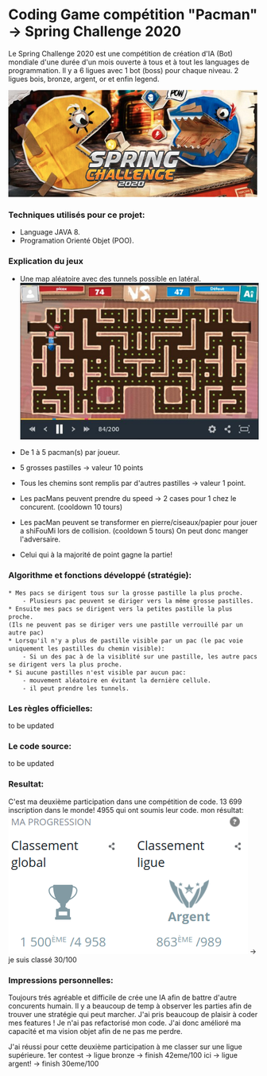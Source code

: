 # Coding Game compétition "Pacman" -> Spring Challenge 2020
Le Spring Challenge 2020 est une compétition de création d'IA (Bot) mondiale d'une durée d'un mois
ouverte à tous et à tout les languages de programmation.
Il y a 6 ligues avec 1 bot (boss) pour chaque niveau.
2 ligues bois, bronze, argent, or et enfin legend.

![alt text](https://github.com/nicowtt/CodingGame_contest_Spr2020_PacManIA/blob/master/pacman.png)

### Techniques utilisés pour ce projet:
- Language JAVA 8.
- Programation Orienté Objet (POO).

### Explication du jeux
- Une map aléatoire avec des tunnels possible en latéral.
![alt text](https://github.com/nicowtt/CodingGame_contest_Spr2020_PacManIA/blob/master/map.png)

- De 1 à 5 pacman(s) par joueur.
- 5 grosses pastilles -> valeur 10 points
- Tous les chemins sont remplis par d'autres pastilles -> valeur 1 point.
- Les pacMans peuvent prendre du speed -> 2 cases pour 1 chez le concurent. (cooldown 10 tours)
- Les pacMan peuvent se transformer en pierre/ciseaux/papier pour jouer a shiFouMi lors de collision. (cooldown 5 tours)
On peut donc manger l'adversaire. 
- Celui qui à la majorité de point gagne la partie!

### Algorithme et fonctions développé (stratégie):

    * Mes pacs se dirigent tous sur la grosse pastille la plus proche.
        - Plusieurs pac peuvent se diriger vers la même grosse pastilles.
    * Ensuite mes pacs se dirigent vers la petites pastille la plus proche.
    (Ils ne peuvent pas se diriger vers une pastille verrouillé par un autre pac)
    * Lorsqu'il n'y a plus de pastille visible par un pac (le pac voie uniquement les pastilles du chemin visible):
        - Si un des pac à de la visiblité sur une pastille, les autre pacs se dirigent vers la plus proche.
    * Si aucune pastilles n'est visible par aucun pac:
        - mouvement aléatoire en évitant la dernière cellule.
        - il peut prendre les tunnels.


### Les règles officielles:
to be updated

### Le code source:
to be updated

### Resultat:
C'est ma deuxième participation dans une compétition de code.
13 699 inscription dans le monde!
4955 qui ont soumis leur code.
mon résultat:
![alt text](https://github.com/nicowtt/CodingGame_contest_Spr2020_PacManIA/blob/master/result.png)
-> je suis classé 30/100

### Impressions personnelles:
Toujours trés agréable et difficile de crée une IA afin de battre d'autre concurents humain. Il y a beaucoup 
de temp à observer les parties afin de trouver une stratégie qui peut marcher.
J'ai pris beaucoup de plaisir à coder mes features !
Je n'ai pas refactorisé mon code. J'ai donc amélioré ma capacité et ma vision objet afin de ne pas me perdre.

J'ai réussi pour cette deuxième participation à me classer sur une ligue supérieure.
1er contest -> ligue bronze -> finish 42eme/100
ici -> ligue argent! -> finish 30eme/100
